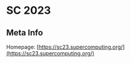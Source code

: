 # SC 2023

## Meta Info

Homepage: [https://sc23.supercomputing.org/](https://sc23.supercomputing.org/)

